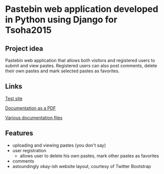 Pastebin web application developed in Python using Django for Tsoha2015
===

Project idea
--
Pastebin web application that allows both visitors and registered users to submit and view pastes. Registered users can
also post comments, delete their own pastes and mark selected pastes as favorites.

Links
--
[Test site](http://pastesite.matoking.com)

[Documentation as a PDF](https://github.com/Matoking/pastebin-django/blob/master/doc/documentation.pdf)

[Various documentation files](https://github.com/Matoking/pastebin-django/blob/master/doc)

Features
--
- uploading and viewing pastes (you don't say)
- user registration
	* allows user to delete his own pastes, mark other pastes as favorites
- comments
- astoundingly okay-ish website layout, courtesy of Twitter Bootstrap

